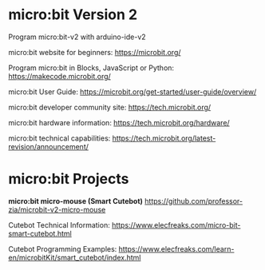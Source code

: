 # micro:bit Version 2
Program micro:bit-v2 with arduino-ide-v2

micro:bit website for beginners: https://microbit.org/

Program micro:bit in Blocks, JavaScript or Python: https://makecode.microbit.org/

micro:bit User Guide: https://microbit.org/get-started/user-guide/overview/

micro:bit developer community site: https://tech.microbit.org/

micro:bit hardware information: https://tech.microbit.org/hardware/

micro:bit technical capabilities: https://tech.microbit.org/latest-revision/announcement/

# micro:bit Projects

**micro:bit micro-mouse (Smart Cutebot)** https://github.com/professor-zia/microbit-v2-micro-mouse

Cutebot Technical Information: https://www.elecfreaks.com/micro-bit-smart-cutebot.html

Cutebot Programming Examples: https://www.elecfreaks.com/learn-en/microbitKit/smart_cutebot/index.html
